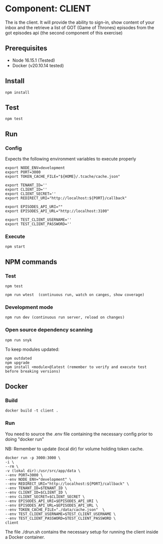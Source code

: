 # Component: CLIENT

The is the client. It will provide the ability to sign-in, show content of your inbox and the retrieve a list of GOT (Game of Thrones) episodes from the got episodes api (the second component of this exercise)

## Prerequisites

- Node 16.15.1 (Tested)
- Docker (v20.10.14 tested)

## Install

    npm install

## Test

    npm test

## Run

### Config

Expects the following environment variables to execute properly

    export NODE_ENV=development
    export PORT=3000
    export TOKEN_CACHE_FILE="${HOME}/.tcache/cache.json"

    export TENANT_ID=''
    export CLIENT_ID=''
    export CLIENT_SECRET=''
    export REDIRECT_URI="http://localhost:${PORT}/callback"

    export EPISODES_API_URI=""
    export EPISODES_API_URL="http://localhost:3100"

    export TEST_CLIENT_USERNAME=''
    export TEST_CLIENT_PASSWORD=''

### Execute

    npm start

## NPM commands

### Test

    npm test

    npm run wtest  (continuous run, watch on canges, show coverage)

### Development mode

    npm run dev (continuous run server, reload on changes)

### Open source dependency scanning

    npm run snyk

To keep modules updated:

    npm outdated
    npm upgrade
    npm install <module>@latest (remember to verify and execute test before breaking versions)

## Docker

### Build

    docker build -t client .

### Run

You need to source the .env file containing the necessary config prior to doing "docker run"

NB: Remember to update (local dir) for volume holding token cache.

    docker run -p 3000:3000 \
    -i \
    --rm \
    -v (lokal dir):/usr/src/app/data \
    --env PORT=3000 \
    --env NODE_ENV="development" \
    --env REDIRECT_URI="http://localhost:${PORT}/callback" \
    --env TENANT_ID=$TENANT_ID \
    --env CLIENT_ID=$CLIENT_ID \
    --env CLIENT_SECRET=$CLIENT_SECRET \
    --env EPISODES_API_URI=$EPISODES_API_URI \
    --env EPISODES_API_URL=$EPISODES_API_URL \
    --env TOKEN_CACHE_FILE="./data/cache.json"  \
    --env TEST_CLIENT_USERNAME=$TEST_CLIENT_USERNAME \
    --env TEST_CLIENT_PASSWORD=$TEST_CLIENT_PASSWORD \
    client

The file ./drun.sh contains the necessary setup for running the client inside a Docker container.